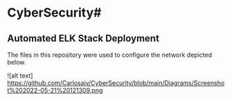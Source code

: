 # CyberSecurity#
## Automated ELK Stack Deployment

The files in this repository were used to configure the network depicted below.

![alt text] https://github.com/Carlosajv/CyberSecurity/blob/main/Diagrams/Screenshot%202022-05-21%20121309.png
